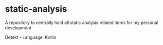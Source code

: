 # static-analysis
A repository to centrally hold all static analysis related items for my personal development

Detekt
    - Language: Kotlin
